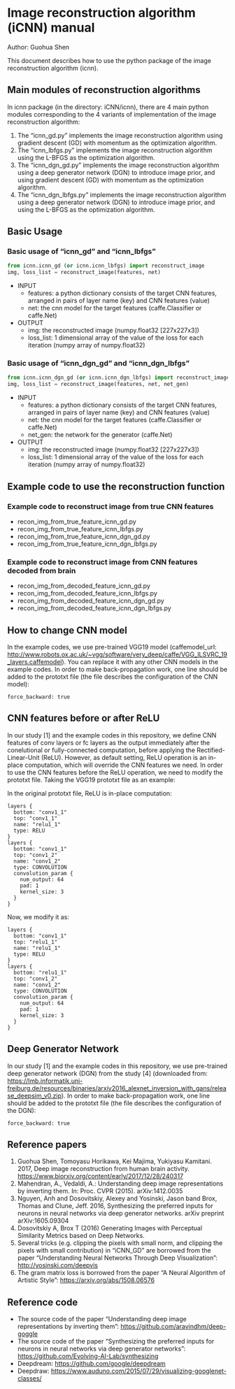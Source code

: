 # Image reconstruction algorithm (iCNN) manual

Author: Guohua Shen

This document describes how to use the python package of the image reconstruction algorithm (icnn).

## Main modules of reconstruction algorithms

In icnn package (in the directory: iCNN/icnn), there are 4 main python modules corresponding to the 4 variants of implementation of the image reconstruction algorithm:

1. The “icnn_gd.py” implements the image reconstruction algorithm using gradient descent (GD) with momentum as the optimization algorithm.
2. The “icnn_lbfgs.py” implements the image reconstruction algorithm using the L-BFGS as the optimization algorithm.
3. The “icnn_dgn_gd.py” implements the image reconstruction algorithm using a deep generator network (DGN) to introduce image prior, and using gradient descent (GD) with momentum as the optimization algorithm.
4. The “icnn_dgn_lbfgs.py” implements the image reconstruction algorithm using a deep generator network (DGN) to introduce image prior, and using the L-BFGS as the optimization algorithm.

## Basic Usage

### Basic usage of “icnn_gd” and “icnn_lbfgs”

```python
from icnn.icnn_gd (or icnn.icnn_lbfgs) import reconstruct_image
img, loss_list = reconstruct_image(features, net)
```

- INPUT
  - features: a python dictionary consists of the target CNN features, arranged in pairs of layer name (key) and CNN features (value)
  - net: the cnn model for the target features (caffe.Classifier or caffe.Net)
- OUTPUT
  - img: the reconstructed image (numpy.float32 [227x227x3])
  - loss_list: 1 dimensional array of the value of the loss for each iteration (numpy array of numpy.float32)

### Basic usage of “icnn_dgn_gd” and “icnn_dgn_lbfgs”

```python
from icnn.icnn_dgn_gd (or icnn.icnn_dgn_lbfgs) import reconstruct_image
img, loss_list = reconstruct_image(features, net, net_gen)
```

- INPUT
  - features: a python dictionary consists of the target CNN features, arranged in pairs of layer name (key) and CNN features (value)
  - net: the cnn model for the target features (caffe.Classifier or caffe.Net)
  - net_gen: the network for the generator (caffe.Net)
- OUTPUT
  - img: the reconstructed image (numpy.float32 [227x227x3])
  - loss_list: 1 dimensional array of the value of the loss for each iteration (numpy array of numpy.float32)

## Example code to use the reconstruction function

### Example code to reconstruct image from true CNN features

- recon_img_from_true_feature_icnn_gd.py
- recon_img_from_true_feature_icnn_lbfgs.py
- recon_img_from_true_feature_icnn_dgn_gd.py
- recon_img_from_true_feature_icnn_dgn_lbfgs.py

### Example code to reconstruct image from CNN features decoded from brain

- recon_img_from_decoded_feature_icnn_gd.py
- recon_img_from_decoded_feature_icnn_lbfgs.py
- recon_img_from_decoded_feature_icnn_dgn_gd.py
- recon_img_from_decoded_feature_icnn_dgn_lbfgs.py

## How to change CNN model

In the example codes, we use pre-trained VGG19 model (caffemodel_url: http://www.robots.ox.ac.uk/~vgg/software/very_deep/caffe/VGG_ILSVRC_19_layers.caffemodel).
You can replace it with any other CNN models in the example codes.
In order to make back-propagation work, one line should be added to the prototxt file (the file describes the configuration of the CNN model):

```
force_backward: true
```

## CNN features before or after ReLU

In our study [1] and the example codes in this repository, we define CNN features of conv layers or fc layers as the output immediately after the conelutional or fully-connected computation, before applying the Rectified-Linear-Unit (ReLU).
However, as default setting, ReLU operation is an in-place computation, which will override the CNN features we need.
In order to use the CNN features before the ReLU operation, we need to modify the prototxt file.
Taking the VGG19 prototxt file as an example:

In the original prototxt file, ReLU is in-place computation:

```
layers {
  bottom: "conv1_1"
  top: "conv1_1"
  name: "relu1_1"
  type: RELU
}
layers {
  bottom: "conv1_1"
  top: "conv1_2"
  name: "conv1_2"
  type: CONVOLUTION
  convolution_param {
    num_output: 64
    pad: 1
    kernel_size: 3
  }
}
```

Now, we modify it as:

```
layers {
  bottom: "conv1_1"
  top: "relu1_1"
  name: "relu1_1"
  type: RELU
}
layers {
  bottom: "relu1_1"
  top: "conv1_2"
  name: "conv1_2"
  type: CONVOLUTION
  convolution_param {
    num_output: 64
    pad: 1
    kernel_size: 3
  }
}
```

## Deep Generator Network

In our study [1] and the example codes in this repository, we use pre-trained deep generator network (DGN) from the study [4] (downloaded from: https://lmb.informatik.uni-freiburg.de/resources/binaries/arxiv2016_alexnet_inversion_with_gans/release_deepsim_v0.zip).
In order to make back-propagation work, one line should be added to the prototxt file (the file describes the configuration of the DGN):

```
force_backward: true
```

## Reference papers

1. Guohua Shen, Tomoyasu Horikawa, Kei Majima, Yukiyasu Kamitani. 2017, Deep image reconstruction from human brain activity. https://www.biorxiv.org/content/early/2017/12/28/240317
2. Mahendran, A., Vedaldi, A.: Understanding deep image representations by inverting them. In: Proc. CVPR (2015). arXiv:1412.0035
3. Nguyen, Anh and Dosovitskiy, Alexey and Yosinski, Jason band Brox, Thomas and Clune, Jeff. 2016, Synthesizing the preferred inputs for neurons in neural networks via deep generator networks. arXiv preprint arXiv:1605.09304
4. Dosovitskiy A, Brox T (2016) Generating Images with Perceptual Similarity Metrics based on Deep Networks.
5. Several tricks (e.g. clipping the pixels with small norm, and clipping the pixels with small contribution) in “iCNN_GD” are borrowed from the paper “Understanding Neural Networks Through Deep Visualization”: http://yosinski.com/deepvis
6. The gram matrix loss is borrowed from the paper “A Neural Algorithm of Artistic Style”: https://arxiv.org/abs/1508.06576

## Reference code

- The source code of the paper “Understanding deep image representations by inverting them”: https://github.com/aravindhm/deep-goggle
- The source code of the paper “Synthesizing the preferred inputs for neurons in neural networks via deep generator networks”: https://github.com/Evolving-AI-Lab/synthesizing
- Deepdream: https://github.com/google/deepdream
- Deepdraw: https://www.auduno.com/2015/07/29/visualizing-googlenet-classes/

